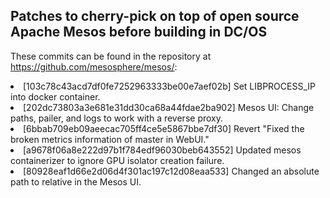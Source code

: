 <h2>Patches to cherry-pick on top of open source Apache Mesos before building in DC/OS</h2>

These commits can be found in the repository at <a href="https://github.com/mesosphere/mesos/">https://github.com/mesosphere/mesos/</a>:

<li>[103c78c43acd7df0fe7252963333be00e7aef02b] Set LIBPROCESS_IP into docker container.
<li>[202dc73803a3e681e31dd30ca68a44fdae2ba902] Mesos UI: Change paths, pailer, and logs to work with a reverse proxy.
<li>[6bbab709eb09aeecac705ff4ce5e5867bbe7df30] Revert "Fixed the broken metrics information of master in WebUI."
<li>[a9678f06a8e222d97b1f784edf96030beb643552] Updated mesos containerizer to ignore GPU isolator creation failure.
<li>[80928eaf1d66e2d06d4f301ac197c12d08eaa533] Changed an absolute path to relative in the Mesos UI.
